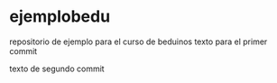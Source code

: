 # ejemplobedu
repositorio de ejemplo para el curso de beduinos
texto para el primer commit

texto de segundo commit
